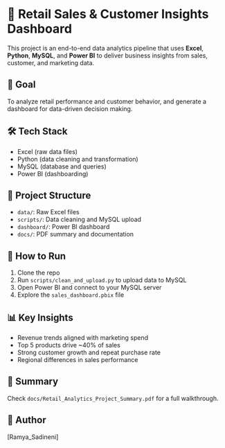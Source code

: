 # 🛒 Retail Sales & Customer Insights Dashboard

This project is an end-to-end data analytics pipeline that uses **Excel**, **Python**, **MySQL**, and **Power BI** to deliver business insights from sales, customer, and marketing data.

## 🎯 Goal

To analyze retail performance and customer behavior, and generate a dashboard for data-driven decision making.

## 🛠️ Tech Stack

- Excel (raw data files)
- Python (data cleaning and transformation)
- MySQL (database and queries)
- Power BI (dashboarding)

## 📁 Project Structure

- `data/`: Raw Excel files
- `scripts/`: Data cleaning and MySQL upload
- `dashboard/`: Power BI dashboard
- `docs/`: PDF summary and documentation

## 🚀 How to Run

1. Clone the repo
2. Run `scripts/clean_and_upload.py` to upload data to MySQL
3. Open Power BI and connect to your MySQL server
4. Explore the `sales_dashboard.pbix` file

## 📊 Key Insights

- Revenue trends aligned with marketing spend
- Top 5 products drive ~40% of sales
- Strong customer growth and repeat purchase rate
- Regional differences in sales performance

## 📄 Summary

Check `docs/Retail_Analytics_Project_Summary.pdf` for a full walkthrough.

## 📌 Author

[Ramya_Sadineni] 

